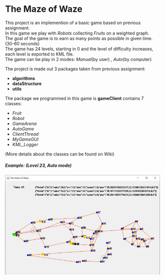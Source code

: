 # The Maze of Waze

This project is an implemention of a basic game based on previous assignment.  
In this game we play with _Robots_ collecting _Fruits_ on a weighted graph.  
The goal of the game is to earn as many points as possible in given time. (30-60 seconds)  
The game has 24 levels, starting in 0 and the level of difficulty increases, each level is exported to KML file.  
The game can be play in 2 modes: _Manual_(by user) , _Auto_(by computer)  

The project is made out 3 packages taken from previous assignment:  
* **algorithms** 
* **dataStructure**
* **utils**

The package we programmed in this game is **gameClient** contains 7 classes:
* _Fruit_
* _Robot_
* _GameArena_
* _AutoGame_
* _ClientThread_
* _MyGameGUI_
* _KML_Logger_

(More details about the classes can be found on Wiki)

##### Example: (Level 23, Auto mode)  
![example](https://github.com/alonshlomi/OOP-hw3/blob/master/images/example.png)


